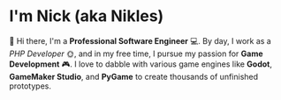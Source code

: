 # I'm Nick (aka Nikles)

👋 Hi there, I'm a **Professional Software Engineer** 💻. By day, I work as a *PHP Developer* 🌞, and in my free time, I pursue my passion for **Game Development** 🎮. I love to dabble with various game engines like **Godot**, **GameMaker Studio**, and **PyGame** to create thousands of unfinished prototypes.

